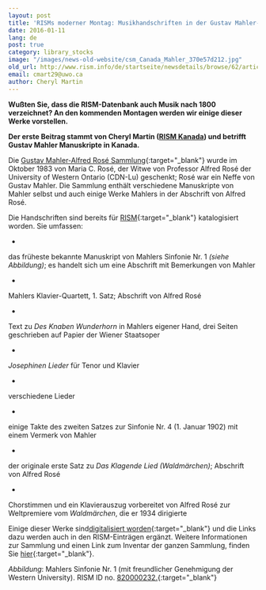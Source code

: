 ```yaml
---
layout: post
title: 'RISMs moderner Montag: Musikhandschriften in der Gustav Mahler-Alfred Rosé Sammlung'
date: 2016-01-11
lang: de
post: true
category: library_stocks
image: "/images/news-old-website/csm_Canada_Mahler_370e57d212.jpg"
old_url: http://www.rism.info/de/startseite/newsdetails/browse/62/article/64/rism-modern-monday-music-manuscripts-in-the-gustav-mahler-alfred-rose-collection.html
email: cmart29@uwo.ca
author: Cheryl Martin
---
```


**Wußten Sie, dass die RISM-Datenbank auch Musik nach 1800 verzeichnet? An den kommenden Montagen werden wir einige dieser Werke vorstellen.**

**Der erste Beitrag stammt von Cheryl Martin ([RISM Kanada](/de/workgroups/canada-london-university-of-western-ontario-the-university-library.html)) und betrifft Gustav Mahler Manuskripte in Kanada.**

Die [Gustav Mahler-Alfred Rosé Sammlung](https://www.lib.uwo.ca/music/gmar.html){:target="_blank"} wurde im Oktober 1983 von Maria C. Rosé, der Witwe von Professor Alfred Rosé der University of Western Ontario (CDN-Lu) geschenkt; Rosé war ein Neffe von Gustav Mahler. Die Sammlung enthält verschiedene Manuskripte von Mahler selbst und auch einige Werke Mahlers in der Abschrift von Alfred Rosé.

Die Handschriften sind bereits für [RISM](https://opac.rism.info/search?View=rism&siglum=CDN-Lu&author=mahler){:target="_blank"} katalogisiert worden. Sie umfassen:

-

das früheste bekannte Manuskript von Mahlers Sinfonie Nr. 1 _(siehe Abbildung)_; es handelt sich um eine Abschrift mit Bemerkungen von Mahler

-

Mahlers Klavier-Quartett, 1. Satz; Abschrift von Alfred Rosé

-

Text zu _Des Knaben Wunderhorn_ in Mahlers eigener Hand, drei Seiten geschrieben auf Papier der Wiener Staatsoper

-

_Josephinen Lieder_ für Tenor und Klavier

-

verschiedene Lieder

-

einige Takte des zweiten Satzes zur Sinfonie Nr. 4 (1. Januar 1902) mit einem Vermerk von Mahler

-

der originale erste Satz zu _Das Klagende Lied (Waldmärchen)_; Abschrift von Alfred Rosé

-

Chorstimmen und ein Klavierauszug vorbereitet von Alfred Rosé zur Weltpremiere vom _Waldmärchen_, die er 1934 dirigierte


Einige dieser Werke sind[digitalisiert worden](https://archive.org/details/mahlerrose){:target="_blank"} und die Links dazu werden auch in den RISM-Einträgen ergänzt. Weitere Informationen zur Sammlung und einen Link zum Inventar der ganzen Sammlung, finden Sie [hier](https://www.lib.uwo.ca/music/gmar.html){:target="_blank"}.

_Abbildung_: Mahlers Sinfonie Nr. 1 (mit freundlicher Genehmigung der Western University). RISM ID no. [820000232.](https://opac.rism.info/search?id=820000232){:target="_blank"}


